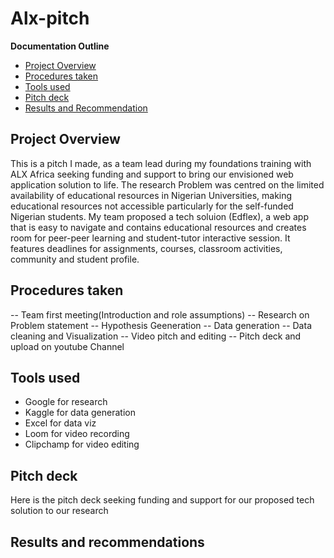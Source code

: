 # Alx-pitch

**Documentation Outline**
- [Project Overview](#project_overview)
- [Procedures taken](#procedures_taken)
- [Tools used](#tools_used)
- [Pitch deck](#pitch_deck)
- [Results and Recommendation](#results_and_recommendation)

## Project Overview
This is a pitch I made, as a team lead during my foundations training with ALX Africa seeking funding and support to bring our envisioned web application solution to life. The research Problem was centred on the limited availability of educational resources in Nigerian Universities, making educational resources not accessible particularly for the self-funded Nigerian students.
My team proposed a tech soluion (Edflex), a web app that is easy to navigate and contains educational resources and creates room for peer-peer learning and student-tutor interactive session. It features deadlines for assignments, courses, classroom activities, community and student profile.

## Procedures taken
-- Team first meeting(Introduction and role assumptions)
-- Research on Problem statement
-- Hypothesis Geeneration
-- Data generation
-- Data cleaning and Visualization
-- Video pitch and editing
-- Pitch deck and upload on youtube Channel

## Tools used
- Google for research
- Kaggle for data generation
- Excel for data viz
- Loom for video recording
- Clipchamp for video editing

## Pitch deck
Here is the pitch deck seeking funding and support for our proposed tech solution to our research

## Results and recommendations
